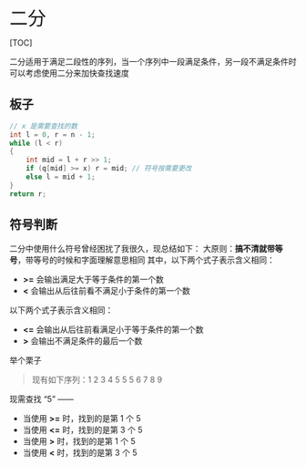 <font size="6">二分</font>

[TOC]

二分适用于满足二段性的序列，当一个序列中一段满足条件，另一段不满足条件时可以考虑使用二分来加快查找速度

## 板子

```cpp
// x 是需要查找的数
int l = 0, r = n - 1;
while (l < r)
{
	int mid = l + r >> 1;
    if (q[mid] >= x) r = mid; // 符号按需要更改
    else l = mid + 1;
}
return r;
```
## 符号判断
二分中使用什么符号曾经困扰了我很久，现总结如下：
大原则：**搞不清就带等号**，带等号的时候和字面理解意思相同
其中，以下两个式子表示含义相同：
- **>=** 会输出满足大于等于条件的第一个数
- **<** 会输出从后往前看不满足小于条件的第一个数

以下两个式子表示含义相同：
- **<=** 会输出从后往前看满足小于等于条件的第一个数
- **>**  会输出不满足条件的最后一个数

举个栗子
> 现有如下序列：1 2 3 4 5 5 5 6 7 8 9

现需查找 “5” ——
- 当使用 **>=** 时，找到的是第 1 个 5
- 当使用 **<=** 时，找到的是第 3 个 5
- 当使用 **>** 时，找到的是第 1 个 5
- 当使用 **<** 时，找到的是第 3 个 5